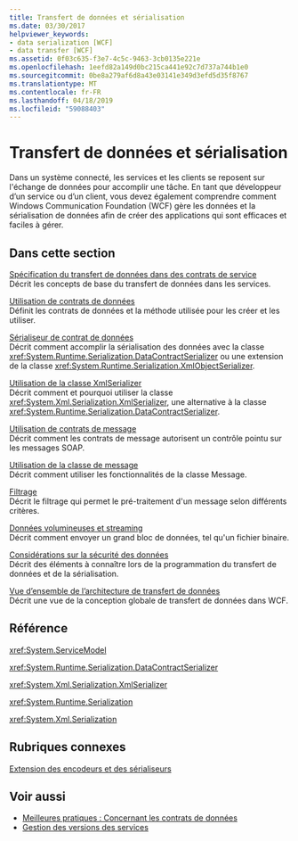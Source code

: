 ```yaml
---
title: Transfert de données et sérialisation
ms.date: 03/30/2017
helpviewer_keywords:
- data serialization [WCF]
- data transfer [WCF]
ms.assetid: 0f03c635-f3e7-4c5c-9463-3cb0135e221e
ms.openlocfilehash: 1eefd82a149d0bc215ca441e92c7d737a744b1e0
ms.sourcegitcommit: 0be8a279af6d8a43e03141e349d3efd5d35f8767
ms.translationtype: MT
ms.contentlocale: fr-FR
ms.lasthandoff: 04/18/2019
ms.locfileid: "59088403"
---
```

# <a name="data-transfer-and-serialization"></a>Transfert de données et sérialisation
Dans un système connecté, les services et les clients se reposent sur l'échange de données pour accomplir une tâche. En tant que développeur d’un service ou d’un client, vous devez également comprendre comment Windows Communication Foundation (WCF) gère les données et la sérialisation de données afin de créer des applications qui sont efficaces et faciles à gérer.  
  
## <a name="in-this-section"></a>Dans cette section  
 [Spécification du transfert de données dans des contrats de service](../../../../docs/framework/wcf/feature-details/specifying-data-transfer-in-service-contracts.md)  
 Décrit les concepts de base du transfert de données dans les services.  
  
 [Utilisation de contrats de données](../../../../docs/framework/wcf/feature-details/using-data-contracts.md)  
 Définit les contrats de données et la méthode utilisée pour les créer et les utiliser.  
  
 [Sérialiseur de contrat de données](../../../../docs/framework/wcf/feature-details/data-contract-serializer.md)  
 Décrit comment accomplir la sérialisation des données avec la classe <xref:System.Runtime.Serialization.DataContractSerializer> ou une extension de la classe <xref:System.Runtime.Serialization.XmlObjectSerializer>.  
  
 [Utilisation de la classe XmlSerializer](../../../../docs/framework/wcf/feature-details/using-the-xmlserializer-class.md)  
 Décrit comment et pourquoi utiliser la classe <xref:System.Xml.Serialization.XmlSerializer>, une alternative à la classe <xref:System.Runtime.Serialization.DataContractSerializer>.  
  
 [Utilisation de contrats de message](../../../../docs/framework/wcf/feature-details/using-message-contracts.md)  
 Décrit comment les contrats de message autorisent un contrôle pointu sur les messages SOAP.  
  
 [Utilisation de la classe de message](../../../../docs/framework/wcf/feature-details/using-the-message-class.md)  
 Décrit comment utiliser les fonctionnalités de la classe Message.  
  
 [Filtrage](../../../../docs/framework/wcf/feature-details/filtering.md)  
 Décrit le filtrage qui permet le pré-traitement d'un message selon différents critères.  
  
 [Données volumineuses et streaming](../../../../docs/framework/wcf/feature-details/large-data-and-streaming.md)  
 Décrit comment envoyer un grand bloc de données, tel qu'un fichier binaire.  
  
 [Considérations sur la sécurité des données](../../../../docs/framework/wcf/feature-details/security-considerations-for-data.md)  
 Décrit des éléments à connaître lors de la programmation du transfert de données et de la sérialisation.  
  
 [Vue d’ensemble de l’architecture de transfert de données](../../../../docs/framework/wcf/feature-details/data-transfer-architectural-overview.md)  
 Décrit une vue de la conception globale de transfert de données dans WCF.  
  
## <a name="reference"></a>Référence  
 <xref:System.ServiceModel>  
  
 <xref:System.Runtime.Serialization.DataContractSerializer>  
  
 <xref:System.Xml.Serialization.XmlSerializer>  
  
 <xref:System.Runtime.Serialization>  
  
 <xref:System.Xml.Serialization>  
  
## <a name="related-sections"></a>Rubriques connexes  
 [Extension des encodeurs et des sérialiseurs](../../../../docs/framework/wcf/extending/extending-encoders-and-serializers.md)  
  
## <a name="see-also"></a>Voir aussi

- [Meilleures pratiques : Concernant les contrats de données](../../../../docs/framework/wcf/best-practices-data-contract-versioning.md)
- [Gestion des versions des services](../../../../docs/framework/wcf/service-versioning.md)
